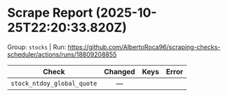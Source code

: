 # Scrape Report (2025-10-25T22:20:33.820Z)

Group: `stocks`  |  Run: https://github.com/AlbertoRoca96/scraping-checks-scheduler/actions/runs/18809208855

| Check | Changed | Keys | Error |
|---|:---:|:--|:--|
| `stock_ntdoy_global_quote` | — |  |  |
